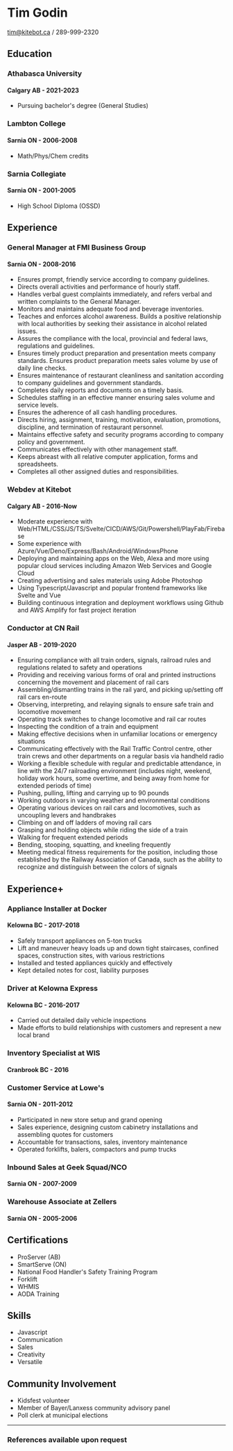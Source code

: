 # Tim Godin

tim@kitebot.ca / 289-999-2320

## Education

### Athabasca University
#### Calgary AB - 2021-2023
- Pursuing bachelor's degree (General Studies)

### Lambton College 
#### Sarnia ON - 2006-2008
- Math/Phys/Chem credits

### Sarnia Collegiate 
#### Sarnia ON - 2001-2005

- High School Diploma (OSSD)

## Experience

### General Manager at FMI Business Group
#### Sarnia ON - 2008-2016

- Ensures prompt, friendly service according to company guidelines.
- Directs overall activities and performance of hourly staff.
- Handles verbal guest complaints immediately, and refers verbal and written complaints to the General Manager.
- Monitors and maintains adequate food and beverage inventories.
- Teaches and enforces alcohol awareness. Builds a positive relationship with local authorities by seeking their assistance in alcohol related issues.
- Assures the compliance with the local, provincial and federal laws, regulations and guidelines.
- Ensures timely product preparation and presentation meets company standards. Ensures product preparation meets sales volume by use of daily line checks.
- Ensures maintenance of restaurant cleanliness and sanitation according to company guidelines and government standards.
- Completes daily reports and documents on a timely basis.
- Schedules staffing in an effective manner ensuring sales volume and service levels.
- Ensures the adherence of all cash handling procedures.
- Directs hiring, assignment, training, motivation, evaluation, promotions, discipline, and termination of restaurant personnel.
- Maintains effective safety and security programs according to company policy and government.
- Communicates effectively with other management staff.
- Keeps abreast with all relative computer application, forms and spreadsheets.
- Completes all other assigned duties and responsibilities.

### Webdev at Kitebot
#### Calgary AB - 2016-Now

- Moderate experience with Web/HTML/CSS/JS/TS/Svelte/CICD/AWS/Git/Powershell/PlayFab/Firebase
- Some experience with Azure/Vue/Deno/Express/Bash/Android/WindowsPhone
- Deploying and maintaining apps on the Web, Alexa and more using popular cloud services including Amazon Web Services and Google Cloud
- Creating advertising and sales materials using Adobe Photoshop
- Using Typescript/Javascript and popular frontend frameworks like Svelte and Vue
- Building continuous integration and deployment workflows using Github and AWS Amplify for fast project iteration

### Conductor at CN Rail
#### Jasper AB - 2019-2020

- Ensuring compliance with all train orders, signals, railroad rules and regulations related to safety and operations
- Providing and receiving various forms of oral and printed instructions concerning the movement and placement of rail cars
- Assembling/dismantling trains in the rail yard, and picking up/setting off rail cars en-route
- Observing, interpreting, and relaying signals to ensure safe train and locomotive movement
- Operating track switches to change locomotive and rail car routes
- Inspecting the condition of a train and equipment
- Making effective decisions when in unfamiliar locations or emergency situations
- Communicating effectively with the Rail Traffic Control centre, other train crews and other departments on a regular basis via handheld radio
- Working a flexible schedule with regular and predictable attendance, in line with the 24/7 railroading environment (includes night, weekend, holiday work hours, some overtime, and being away from home for extended periods of time)
- Pushing, pulling, lifting and carrying up to 90 pounds
- Working outdoors in varying weather and environmental conditions
- Operating various devices on rail cars and locomotives, such as uncoupling levers and handbrakes
- Climbing on and off ladders of moving rail cars
- Grasping and holding objects while riding the side of a train
- Walking for frequent extended periods
- Bending, stooping, squatting, and kneeling frequently
- Meeting medical fitness requirements for the position, including those established by the Railway Association of Canada, such as the ability to recognize and distinguish between the colors of signals

## Experience+ 

### Appliance Installer at Docker
#### Kelowna BC - 2017-2018

- Safely transport appliances on 5-ton trucks
- Lift and maneuver heavy loads up and down tight staircases, confined spaces, construction sites, with various restrictions
- Installed and tested appliances quickly and effectively
- Kept detailed notes for cost, liability purposes

### Driver at Kelowna Express
#### Kelowna BC - 2016-2017

- Carried out detailed daily vehicle inspections
- Made efforts to build relationships with customers and represent a new local brand

### Inventory Specialist at WIS
#### Cranbrook BC - 2016

### Customer Service at Lowe's 
#### Sarnia ON - 2011-2012

- Participated in new store setup and grand opening
- Sales experience, designing custom cabinetry installations and assembling quotes for customers
- Accountable for transactions, sales, inventory maintenance
- Operated forklifts, balers, compactors and pump trucks

### Inbound Sales at Geek Squad/NCO
#### Sarnia ON - 2007-2009

### Warehouse Associate at Zellers 
#### Sarnia ON - 2005-2006

## Certifications

- ProServer (AB)
- SmartServe (ON)
- National Food Handler's Safety Training Program
- Forklift 
- WHMIS
- AODA Training

## Skills

- Javascript
- Communication
- Sales
- Creativity
- Versatile

## Community Involvement

- Kidsfest volunteer
- Member of Bayer/Lanxess community advisory panel
- Poll clerk at municipal elections

---

### References available upon request